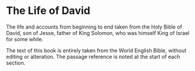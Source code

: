 # The Life of David

The life and accounts from beginning to end taken from the Holy Bible of David, son of Jesse, father of King Solomon, who was himself King of Israel for some while.

The text of this book is entirely taken from the World English Bible, without editing or alteration. The passage reference is noted at the start of each section.
